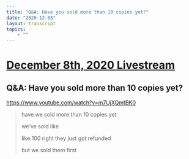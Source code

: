 ```yaml
---
title: "Q&A: Have you sold more than 10 copies yet?"
date: "2020-12-08"
layout: transcript
topics:
    - ""
---
```

# [December 8th, 2020 Livestream](../2020-12-08.md)
## Q&A: Have you sold more than 10 copies yet?
https://www.youtube.com/watch?v=m7UjXQmtBK0
> have we sold more than 10 copies yet
> 
> we've sold like
> 
> like 100 right they just got refunded
> 
> but we sold them first
> 
